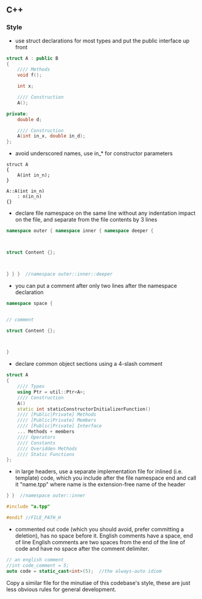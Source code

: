 
<!--- TODO: separate compiler, official std libs, docs into repositories -->

## C++

### Style

* use struct declarations for most types and put the public interface up front

```Cpp
struct A : public B
{
    //// Methods
    void f();

    int x;

    //// Construction
    A();

private:
    double d;

    //// Construction
    A(int in_x, double in_d);
};
```

* avoid underscored names, use in\_\* for constructor parameters

```
struct A
{
    A(int in_n);
}

A::A(int in_n)
    : n(in_n)
{}
```

* declare file namespace on the same line without any indentation impact on the file, and separate from the file contents by 3 lines


```Cpp
namespace outer { namespace inner { namespace deeper {



struct Content {};



} } }  //namespace outer::inner::deeper
```

* you can put a comment after only two lines after the namespace declaration

```Cpp
namespace space {


// comment

struct Content {};



}
```

* declare common object sections using a 4-slash comment

```Cpp
struct A
{
    //// Types
    using Ptr = util::Ptr<A>;
    //// Construction
    A()
    static int staticConstructorInitializerFunction()
    //// [Public|Private] Methods
    //// [Public|Private] Members
    //// [Public|Private] Interface
    ... Methods + members
    //// Operators
    //// Constants
    //// Overidden Methods
    //// Static Functions
};
```

* in large headers, use a separate implementation file for inlined (i.e. template) code, which you include after the file namespace end and call it "name.tpp" where name is the extension-free name of the header

```Cpp
} }  //namespace outer::inner

#include "a.tpp"

#endif //FILE_PATH_H
```

* commented out code (which you should avoid, prefer committing a deletion), has no space before it. English comments have a space, end of line English comments are two spaces from the end of the line of code and have no space after the comment delimiter.

```Cpp
// an english comment
//int code_comment = 5;
auto code = static_cast<int>(5);  //the always-auto idiom
```


Copy a similar file for the minutiae of this codebase's style, these are just
less obvious rules for general development.
